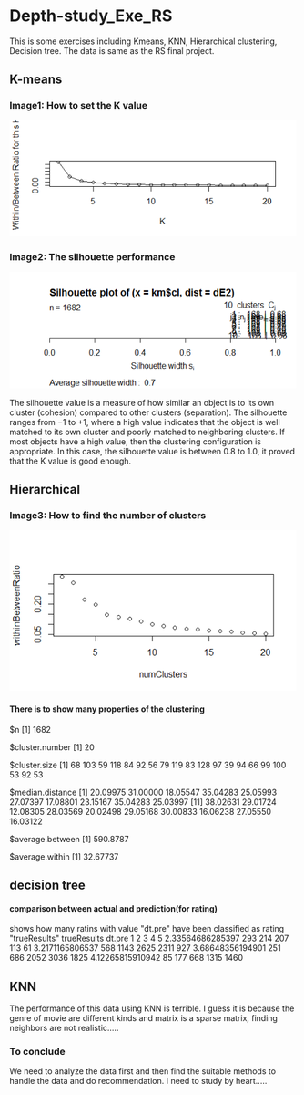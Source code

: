 # Depth-study_Exe_RS
This is some exercises including Kmeans, KNN, Hierarchical clustering, Decision tree. The data is same as the RS final project. 
## K-means
### Image1: How to set the K value
![image](https://github.com/jinglingxing/Depth-study_Exe_RS/blob/master/Rplot-Kmeans.png)
### Image2: The silhouette performance 
![image](https://github.com/jinglingxing/Depth-study_Exe_RS/blob/master/Rplot-kmeans-silhouette.png)

The silhouette value is a measure of how similar an object is to its own cluster (cohesion) compared to other clusters (separation). The silhouette ranges from −1 to +1, where a high value indicates that the object is well matched to its own cluster and poorly matched to neighboring clusters. If most objects have a high value, then the clustering configuration is appropriate. 
In this case, the silhouette value is between 0.8 to 1.0, it proved that the K value is good enough.
## Hierarchical
### Image3: How to find the number of clusters
![image](https://github.com/jinglingxing/Depth-study_Exe_RS/blob/master/Rplot-hierarchical.png)
#### There is to show many properties of the clustering
$n
[1] 1682

$cluster.number
[1] 20

$cluster.size
 [1]  68 103  59 118  84  92  56  79 119  83 128  97  39  94  66  99 100  53  92  53
 
$median.distance
 [1] 20.09975 31.00000 18.05547 35.04283 25.05993 27.07397 17.08801 23.15167 35.04283 25.03997
[11] 38.02631 29.01724 12.08305 28.03569 20.02498 29.05168 30.00833 16.06238 27.05550 16.03122

$average.between
[1] 590.8787

$average.within
[1] 32.67737
## decision tree
#### comparison between actual and prediction(for rating)
shows how many ratins with value "dt.pre" have been classified as rating "trueResults"
                         trueResults
     dt.pre          1    2    3    4    5
  2.33564686285397  293  214  207  113   61
  3.2171165806537   568 1143 2625 2311  927
  3.68648356194901  251  686 2052 3036 1825
  4.12265815910942   85  177  668 1315 1460
  
## KNN
The performance of this data using KNN is terrible. I guess it is because the genre of movie are different kinds and matrix is a sparse matrix, finding neighbors are not realistic..... 
### To conclude
We need to analyze the data first and then find the suitable methods to handle the data and do recommendation. 
I need to study by heart.....
